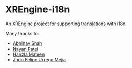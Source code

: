 # XREngine-i18n

An XREngine project for supporting translations with i18n.

Many thanks to:
 - [Abhinav Shah](https://github.com/AbhinavShah421)
 - [Nayan Patel](https://github.com/NPatel10)
 - [Hanzla Mateen](https://github.com/hanzlamateen)
 - [Jhon Felipe Urrego Mejia]([https://github.com/johnfelipe)
